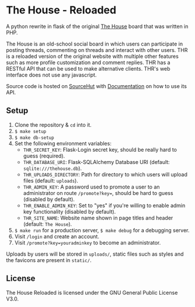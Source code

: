 # The House - Reloaded

A python rewrite in flask of the original [The House](https://github.com/hharas/the-house) board that was written in PHP.

The House is an old-school social board in which users can participate in posting threads, commenting on threads and interact with other users. THR is a reloaded version of the original website with multiple other features such as more profile customization and comment replies. THR has a RESTful API that can be used to make alternative clients. THR's web interface does not use any javascript.

Source code is hosted on [SourceHut](https://git.sr.ht/~haras/the-house-reloaded) with [Documentation](https://man.sr.ht/~haras/thr-api-docs/) on how to use its API.

## Setup

1. Clone the repository & `cd` into it.
2. `$ make setup`
3. `$ make db-setup`
4. Set the following environment variables:
    - `THR_SECRET_KEY`: Flask-Login secret key, should be really hard to guess (required).
    - `THR_DATABASE_URI`: Flask-SQLAlchemy Database URI (default: `sqlite:///thehouse.db`).
    - `THR_UPLOADS_DIRECTORY`: Path for directory to which users will upload files (default: `uploads`).
    - `THR_ADMIN_KEY`: A password used to promote a user to an administrator on route `/promote?key=`, should be hard to guess (disabled by default).
    - `THR_ENABLE_ADMIN_KEY`: Set to "yes" if you're willing to enable admin key functionality (disabled by default).
    - `THR_SITE_NAME`: Website name shown in page titles and header (default: `The House`).
5. `$ make run` for a production server, `$ make debug` for a debugging server.
6. Visit `/login` and create an account.
7. Visit `/promote?key=youradminkey` to become an administrator.

Uploads by users will be stored in `uploads/`, static files such as styles and the favicons are present in `static/`.

## License

The House Reloaded is licensed under the GNU General Public License V3.0.
